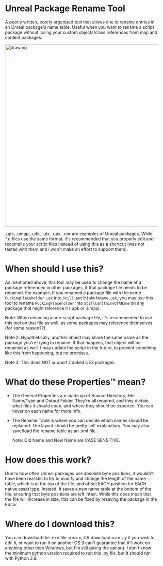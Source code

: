 # Unreal Package Rename Tool
A poorly written, poorly organised tool that allows one to rename entries in an Unreal package's name table. Useful when you want to rename a script package without losing your custom objects/class references from map and content packages.

<img src="https://user-images.githubusercontent.com/69184314/177106099-421bf518-ae32-4c15-b70a-778229e2484f.png" alt="drawing" height="600"/>

.upk, .umap, .udk, .utx, .uax, .unr are examples of Unreal packages. While *.u files use the same format, it's recommended that you properly edit and recompile your script files instead of using this as a shortcut (was not tested with them and I won't make an effort to support them).

# When should I use this?
As mentioned above, this tool may be used to change the name of a package referenced in other packages, if that package file needs to be renamed. For example, if you renamed a package file with the name `FuckingPlaceholder.upk` into `StillCantThinkOfAName.upk`, you may use this tool to rename `FuckingPlaceholder` into `StillCantThinkOfAName` on any package that might reference it (.upk or .umap).

Note: When renaming a non-script package file, it's recommended to use this tool on that file as well, as some packages may reference themselves (for some reason??).

Note 2: Hypothetically, another object may share the same name as the package you're trying to rename. If that happens, that object will be renamed as well. I may update the script in the future, to prevent something like this from happening, but no promises.

Note 3: This does NOT support Cooked UE3 packages.

# What do these Properties™ mean?
- The General Properties are made up of Source Directory, File Name/Type and Output Folder. They're all required, and they dictate what files it should open, and where they should be exported. You can hover on each name for more info.

- The Rename Table is where you can decide which names should be replaced. The layout should be pretty self explanatory. You may also save/load the rename table as an .xml file.

  Note: Old Name and New Name are CASE SENSITIVE.

# How does this work?
Due to how often Unreal packages use absolute byte positions, it wouldn't have been realistic to try to modify and change the length of the name table, which is at the top of the file, and offset EACH position for EACH native asset type. Instead, it saves a new name table at the bottom of the file, ensuring that byte positions are left intact. While this does mean that the file will increase in size, this can be fixed by resaving the package in the Editor.

# Where do I download this?
You can download the .exe file in `main`, OR download `main.py` if you wish to edit it, or want to run it on another OS (I can't guarantee that it'll work on anything other than Windows, but I'm still giving the option). I don't know the minimum python version required to run this .py file, but it should run with Python 3.9.


